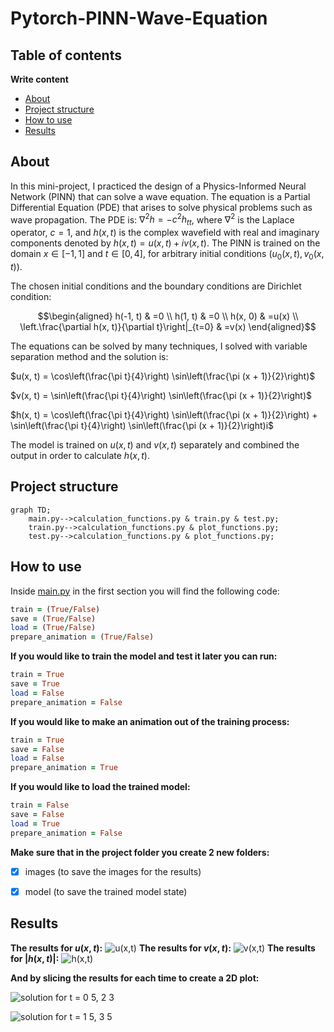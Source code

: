 # Pytorch-PINN-Wave-Equation

## Table of contents
**Write content**
* [About](#about)
* [Project structure](#project-structure)
* [How to use](#how-to-use)
* [Results](#results)

## About
In this mini-project, I practiced the design of a Physics-Informed Neural Network (PINN) that can solve a wave equation. The equation is a Partial Differential Equation (PDE) that arises to solve physical problems such as wave propagation. The PDE is: $∇^{2}h = -c^{2}h_{tt}$, where $∇^{2}$ is the Laplace operator, $c=1$, and $h(x,t)$ is the complex wavefield with real and imaginary components denoted by $h(x,t) = u(x,t) + iv(x,t)$.
The PINN is trained on the domain $x∈[−1,1]$ and $t ∈ [0, 4]$, for arbitrary initial conditions $(u_0(x, t), v_0(x, t))$.

The chosen initial conditions and the boundary conditions are Dirichlet condition:

$$\begin{aligned}
h(-1, t) & =0 \\
h(1, t) & =0 \\
h(x, 0) & =u(x) \\
\left.\frac{\partial h(x, t)}{\partial t}\right|_{t=0} & =v(x)
\end{aligned}$$

The equations can be solved by many techniques, I solved with variable separation method and the solution is:

$u(x, t) = \cos\left(\frac{\pi t}{4}\right) \sin\left(\frac{\pi (x + 1)}{2}\right)$

$v(x, t) = \sin\left(\frac{\pi t}{4}\right) \sin\left(\frac{\pi (x + 1)}{2}\right)$

$h(x, t) = \cos\left(\frac{\pi t}{4}\right) \sin\left(\frac{\pi (x + 1)}{2}\right) + \sin\left(\frac{\pi t}{4}\right) \sin\left(\frac{\pi (x + 1)}{2}\right)i$

The model is trained on $u(x, t)$ and $v(x, t)$ separately and combined the output in order to calculate $h(x, t)$.

## Project structure

```mermaid
graph TD;
    main.py-->calculation_functions.py & train.py & test.py;
    train.py-->calculation_functions.py & plot_functions.py;
    test.py-->calculation_functions.py & plot_functions.py;
```

## How to use

Inside [main.py](https://github.com/Itamar-Gold/Pytorch-PINN-Wave-Equation/blob/main/main.py) in the first section you will find the following code:
```ruby
train = (True/False)
save = (True/False)
load = (True/False)
prepare_animation = (True/False)
```
**If you would like to train the model and test it later you can run:**
```ruby
train = True
save = True
load = False
prepare_animation = False
```
**If you would like to make an animation out of the training process:**
```ruby
train = True
save = False
load = False
prepare_animation = True
```
**If you would like to load the trained model:**
```ruby
train = False
save = False
load = True
prepare_animation = False
```
**Make sure that in the project folder you create 2 new folders:**
- [x] images (to save the images for the results)
- [x] model (to save the trained model state)

      
## Results

**The results for $u(x,t):$**
![u(x,t)](https://github.com/Itamar-Gold/Pytorch-PINN-Wave-Equation/assets/92544992/840f770c-0b69-4410-a433-f6678bc32410)
**The results for $v(x,t):$**
![v(x,t)](https://github.com/Itamar-Gold/Pytorch-PINN-Wave-Equation/assets/92544992/6bc6f056-737e-49b2-a69f-80709d2b8f10)
**The results for $|h(x,t)|:$**
![h(x,t)](https://github.com/Itamar-Gold/Pytorch-PINN-Wave-Equation/assets/92544992/e037b8d9-5e6b-4293-81f6-092eaaa07b39)

**And by slicing the results for each time to create a 2D plot:**

![solution for t =  0 5, 2 3](https://github.com/Itamar-Gold/Pytorch-PINN-Wave-Equation/assets/92544992/34713540-f20b-4750-a3b7-cc6e0017f29c)

![solution for t =  1 5, 3 5](https://github.com/Itamar-Gold/Pytorch-PINN-Wave-Equation/assets/92544992/ed09ff25-c69f-4c50-b84f-7e19c1e1d095)


